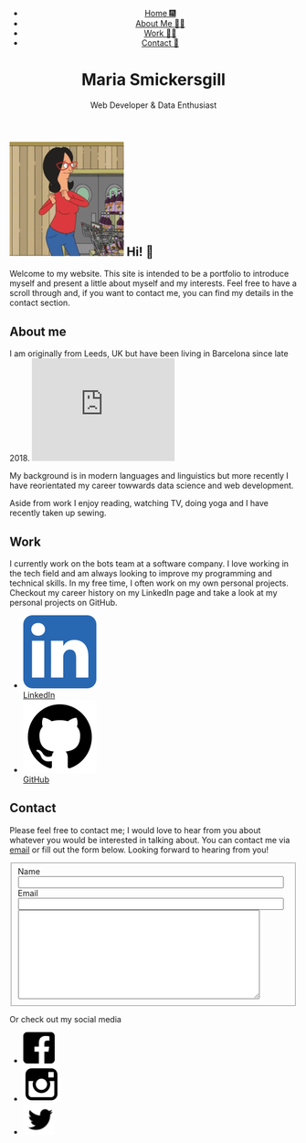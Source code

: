 <!DOCTYPE html>
<html lang="en">
<head>
    <meta charset="UTF-8">
    <meta http-equiv="X-UA-Compatible" content="IE=edge">
    <meta name="viewport" content="width=device-width, initial-scale=1.0">
    <link rel="preconnect" href="https://fonts.gstatic.com">
    <link href="https://fonts.googleapis.com/css2?family=Quicksand&display=swap" rel="stylesheet"> 
    <link href="css/styles.css" rel="stylesheet">
    <title>&#128587; Maria Smickersgill</title>
</head>
<body>
<header>
    <nav>
        <ul> 
            <li><a href="#home">Home 🎆</a></li>
            <li><a href="#about_me">About Me 🤸‍♀️</a></li>
            <li><a href="#work">Work 👩‍💻</a></li>
            <li><a href="#contact">Contact &#128302;</a></li>
        </ul>
    </nav>
    <div>
        <h1>Maria Smickersgill</h1>
        <p>Web Developer & Data Enthusiast</p>
    </div>
</header>
    <section id="home">
    <div>
        <h2>
            <img src="img/dance.gif" alt="Dancing gif" width="200" height="200">        Hi! 👋
        </h2>
        <p>Welcome to my website. This site is intended to be a portfolio to introduce myself and present a little about myself and my interests. Feel free to have a scroll through and, if you want to contact me, you can find my details in the contact section.</p>
    </div>
    </section>
    <section id="about_me">
    <div>
        <h2>About me</h2>
        <p>I am originally from Leeds, UK but have been living in Barcelona since late 2018. 
            <iframe src="https://www.google.com/maps/embed?pb=!1m18!1m12!1m3!1d150788.9015863763!2d-1.6758160750494224!3d53.80592088977326!2m3!1f0!2f0!3f0!3m2!1i1024!2i768!4f13.1!3m3!1m2!1s0x48793e4ada64bd99%3A0x51adbafd0213dca9!2sLeeds%2C%20UK!5e0!3m2!1sen!2ses!4v1615068936570!5m2!1sen!2ses" width="250" height="180" style="border:0;" allowfullscreen="" loading="lazy"></iframe>
        </p>
        <p>My background is in modern languages and linguistics but more recently I have reorientated my career towwards data science and web development.</p>
        <p>Aside from work I enjoy reading, watching TV, doing yoga and I have recently taken up sewing.</p>
        <!--Add some hobby images here-->
    </div>
    </section>
    <section id="work">
    <div>
        <h2>Work</h2>
        <p>I currently work on the bots team at a software company. I love working in the tech field and am always looking to improve my programming and technical skills. In my free time, I often work on my own personal projects. Checkout my career history on my LinkedIn page and take a look at my personal projects on GitHub. </p>
        <ul>
            <li>
                <a href="https://www.linkedin.com/in/maria-smickersgill-18a051b0/">
                <img src="./img/linkedin_icon.png" alt="LinkedIn Logo"> 
                <br>LinkedIn
                </a>
            </li>
            <li>
                <a href="https://github.com/Maz-SM-22">
                <img src="./img/github_icon.png" alt="GitHub Logo">
                <br>GitHub
            </a>
            </li>
        </ul>
    </div>
    </section>
    <section id="contact">
    <div>
        <h2>Contact</h2>
        <p>Please feel free to contact me; I would love to hear from you about whatever you would be interested in talking about. You can contact me via <a href="mailto:mariasmickersgill@live.com" class="my_email">email</a> or fill out the form below. Looking forward to hearing from you! </p> 
        <form>
            <!--Disclaimer: this form doesn't work-->
            <fieldset>
            <label for="name">Name
                <input type="text" id="name" name="name" size="55">
            </label>
            <label for="email">Email
                <input type="email" id="email" name="email" size="55">
            </label>
            <textarea rows="10" cols="50" placeholder="Write your message here...">
            </textarea>
            </fieldset>
        </form>
    <p>Or check out my social media</p>
    <ul class="social_media"> 
        <li>
            <a href="https://www.facebook.com/maria.smickersgill/" target="_blank">
                <img src="./img/facebook_icon.png" alt="Facebook Logo" width="55" height="55" class="facebook">
            </a>
        </li>
        <li>
            <a href="https://www.instagram.com/msmickersgill/" target="_blank">
                <img src="./img/instagram_icon.png" alt="Instagram Logo" class="instagram">
            </a>
        </li>
        <li>
            <a href="https://twitter.com/yyyyyyyyyy_XxX_" target="_blank">
                <img src="./img/twitter_icon.png" alt="Twitter Logo" width="55" height="55" class="twitter">
            </a>
        </li>
    </ul>
    </div>
    </section>
</body>
</html>
